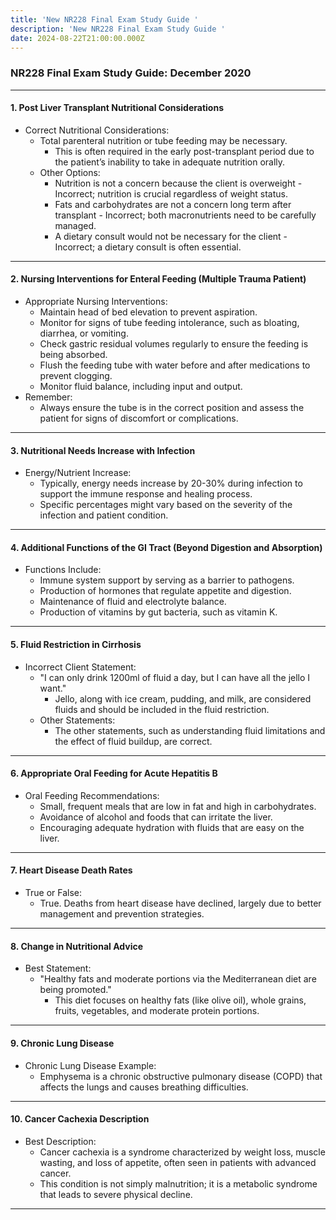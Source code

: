 ```yaml
---
title: 'New NR228 Final Exam Study Guide '
description: 'New NR228 Final Exam Study Guide '
date: 2024-08-22T21:00:00.000Z
---
```


### NR228 Final Exam Study Guide: December 2020

***

#### 1. Post Liver Transplant Nutritional Considerations

* Correct Nutritional Considerations:
  * Total parenteral nutrition or tube feeding may be necessary.
    * This is often required in the early post-transplant period due to the patient’s inability to take in adequate nutrition orally.
  * Other Options:
    * Nutrition is not a concern because the client is overweight - Incorrect; nutrition is crucial regardless of weight status.
    * Fats and carbohydrates are not a concern long term after transplant - Incorrect; both macronutrients need to be carefully managed.
    * A dietary consult would not be necessary for the client - Incorrect; a dietary consult is often essential.

***

#### 2. Nursing Interventions for Enteral Feeding (Multiple Trauma Patient)

* Appropriate Nursing Interventions:
  * Maintain head of bed elevation to prevent aspiration.
  * Monitor for signs of tube feeding intolerance, such as bloating, diarrhea, or vomiting.
  * Check gastric residual volumes regularly to ensure the feeding is being absorbed.
  * Flush the feeding tube with water before and after medications to prevent clogging.
  * Monitor fluid balance, including input and output.
* Remember:
  * Always ensure the tube is in the correct position and assess the patient for signs of discomfort or complications.

***

#### 3. Nutritional Needs Increase with Infection

* Energy/Nutrient Increase:
  * Typically, energy needs increase by 20-30% during infection to support the immune response and healing process.
  * Specific percentages might vary based on the severity of the infection and patient condition.

***

#### 4. Additional Functions of the GI Tract (Beyond Digestion and Absorption)

* Functions Include:
  * Immune system support by serving as a barrier to pathogens.
  * Production of hormones that regulate appetite and digestion.
  * Maintenance of fluid and electrolyte balance.
  * Production of vitamins by gut bacteria, such as vitamin K.

***

#### 5. Fluid Restriction in Cirrhosis

* Incorrect Client Statement:
  * "I can only drink 1200ml of fluid a day, but I can have all the jello I want."
    * Jello, along with ice cream, pudding, and milk, are considered fluids and should be included in the fluid restriction.
  * Other Statements:
    * The other statements, such as understanding fluid limitations and the effect of fluid buildup, are correct.

***

#### 6. Appropriate Oral Feeding for Acute Hepatitis B

* Oral Feeding Recommendations:
  * Small, frequent meals that are low in fat and high in carbohydrates.
  * Avoidance of alcohol and foods that can irritate the liver.
  * Encouraging adequate hydration with fluids that are easy on the liver.

***

#### 7. Heart Disease Death Rates

* True or False:
  * True. Deaths from heart disease have declined, largely due to better management and prevention strategies.

***

#### 8. Change in Nutritional Advice

* Best Statement:
  * "Healthy fats and moderate portions via the Mediterranean diet are being promoted."
    * This diet focuses on healthy fats (like olive oil), whole grains, fruits, vegetables, and moderate protein portions.

***

#### 9. Chronic Lung Disease

* Chronic Lung Disease Example:
  * Emphysema is a chronic obstructive pulmonary disease (COPD) that affects the lungs and causes breathing difficulties.

***

#### 10. Cancer Cachexia Description

* Best Description:
  * Cancer cachexia is a syndrome characterized by weight loss, muscle wasting, and loss of appetite, often seen in patients with advanced cancer.
  * This condition is not simply malnutrition; it is a metabolic syndrome that leads to severe physical decline.

***
